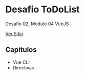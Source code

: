 # **Desafio ToDoList**
Desafio 02, Modulo 04 VueJS

[Ver Sitio](https://steinnx.github.io/Desafio01-MiPrimerVueJS/)

## **Capitulos**
* Vue CLI
* Directivas
